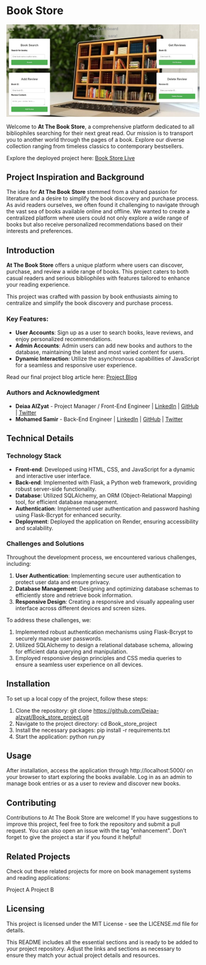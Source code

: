 # Book Store

![Book Store Screenshot](static/img/Book_Store.jpg "Book Store Screenshot")

Welcome to **At The Book Store**, a comprehensive platform dedicated to all bibliophiles searching for their next great read. Our mission is to transport you to another world through the pages of a book. Explore our diverse collection ranging from timeless classics to contemporary bestsellers.

Explore the deployed project here: [Book Store Live](https://book-store-project-1-c1r0.onrender.com/)

## Project Inspiration and Background

The idea for **At The Book Store** stemmed from a shared passion for literature and a desire to simplify the book discovery and purchase process. As avid readers ourselves, we often found it challenging to navigate through the vast sea of books available online and offline. We wanted to create a centralized platform where users could not only explore a wide range of books but also receive personalized recommendations based on their interests and preferences.


## Introduction

**At The Book Store** offers a unique platform where users can discover, purchase, and review a wide range of books. This project caters to both casual readers and serious bibliophiles with features tailored to enhance your reading experience.

This project was crafted with passion by book enthusiasts aiming to centralize and simplify the book discovery and purchase process.

### Key Features:
- **User Accounts**: Sign up as a user to search books, leave reviews, and enjoy personalized recommendations.
- **Admin Accounts**: Admin users can add new books and authors to the database, maintaining the latest and most varied content for users.
- **Dynamic Interaction**: Utilize the asynchronous capabilities of JavaScript for a seamless and responsive user experience.

Read our final project blog article here: [Project Blog](#)

### Authors and Acknowledgment
- **Deiaa AlZyat** - Project Manager / Front-End Engineer | [LinkedIn](https://www.linkedin.com/in/deiaa-alzyat-535459281/) | [GitHub](https://github.com/Deiaa-alzyat) | [Twitter](https://twitter.com/deiaa_alzyat)
- **Mohamed Samir** - Back-End Engineer | [LinkedIn](https://www.linkedin.com/in/mohamed-samir-365722178) | [GitHub](https://github.com/Mohamedswahed) | [Twitter](https://twitter.com/Mohameswahed)

## Technical Details

### Technology Stack
- **Front-end**: Developed using HTML, CSS, and JavaScript for a dynamic and interactive user interface.
- **Back-end**: Implemented with Flask, a Python web framework, providing robust server-side functionality.
- **Database**: Utilized SQLAlchemy, an ORM (Object-Relational Mapping) tool, for efficient database management.
- **Authentication**: Implemented user authentication and password hashing using Flask-Bcrypt for enhanced security.
- **Deployment**: Deployed the application on Render, ensuring accessibility and scalability.

### Challenges and Solutions
Throughout the development process, we encountered various challenges, including:
1. **User Authentication**: Implementing secure user authentication to protect user data and ensure privacy.
2. **Database Management**: Designing and optimizing database schemas to efficiently store and retrieve book information.
3. **Responsive Design**: Creating a responsive and visually appealing user interface across different devices and screen sizes.

To address these challenges, we:
1. Implemented robust authentication mechanisms using Flask-Bcrypt to securely manage user passwords.
2. Utilized SQLAlchemy to design a relational database schema, allowing for efficient data querying and manipulation.
3. Employed responsive design principles and CSS media queries to ensure a seamless user experience on all devices.


## Installation

To set up a local copy of the project, follow these steps:

1. Clone the repository:
   git clone https://github.com/Deiaa-alzyat/Book_store_project.git
2. Navigate to the project directory:
   cd Book_store_project
3. Install the necessary packages:
   pip install -r requirements.txt
4. Start the application:
   python run.py
## Usage
After installation, access the application through http://localhost:5000/ on your browser to start exploring the books available. Log in as an admin to manage book entries or as a user to review and discover new books.

## Contributing
Contributions to At The Book Store are welcome! If you have suggestions to improve this project, feel free to fork the repository and submit a pull request. You can also open an issue with the tag "enhancement". Don't forget to give the project a star if you found it helpful!

## Related Projects
Check out these related projects for more on book management systems and reading applications:

Project A
Project B

## Licensing
This project is licensed under the MIT License - see the LICENSE.md file for details.

This README includes all the essential sections and is ready to be added to your project repository. Adjust the links and sections as necessary to ensure they match your actual project details and resources.

